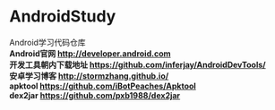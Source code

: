 AndroidStudy
============

Android学习代码仓库    
**Android官网 http://developer.android.com**  
**开发工具朝内下载地址 https://github.com/inferjay/AndroidDevTools/**   
**安卓学习博客 http://stormzhang.github.io/**  
**apktool https://github.com/iBotPeaches/Apktool**  
**dex2jar https://github.com/pxb1988/dex2jar**  
